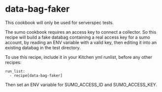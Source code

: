 data-bag-faker
==============

This cookbook will only be used for serverspec tests. 

The sumo cookbook requires an access key to connect a collector. 
So this recipe will build a fake databag containing a real access key for a sumo account, by reading an
ENV variable with a valid key, then editing it into an existing databag in the test directory.

To use this recipe, include it in your Kitchen yml runlist, before any other recipes:

    run_list:
      - recipe[data-bag-faker]

Then set an ENV variable for SUMO_ACCESS_ID and SUMO_ACCESS_KEY.


